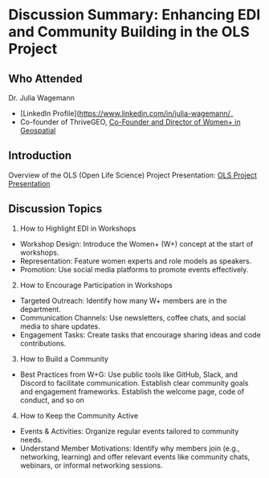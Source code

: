 # Discussion Summary: Enhancing EDI and Community Building in the OLS Project
## Who Attended
Dr. Julia Wagemann
- [LinkedIn Profile](https://www.linkedin.com/in/julia-wagemann/_
- Co-founder of ThriveGEO, [Co-Founder and Director of Women+ in Geospatial](https://womeningeospatial.org/our-team/julia-wagemann/)
## Introduction
Overview of the OLS (Open Life Science) Project
Presentation: [OLS Project Presentation](
https://docs.google.com/presentation/d/1RnEuGGD5IaUqznM4wAnRJd7wC64Nr8HzU5B4CZL63V4/edit?usp=sharing)
## Discussion Topics
1. How to Highlight EDI in Workshops
- Workshop Design: Introduce the Women+ (W+) concept at the start of workshops.
- Representation: Feature women experts and role models as speakers.
- Promotion: Use social media platforms to promote events effectively.
2. How to Encourage Participation in Workshops
- Targeted Outreach: Identify how many W+ members are in the department.
- Communication Channels: Use newsletters, coffee chats, and social media to share updates.
- Engagement Tasks: Create tasks that encourage sharing ideas and code contributions.
3. How to Build a Community
- Best Practices from W+G:
Use public tools like GitHub, Slack, and Discord to facilitate communication.
Establish clear community goals and engagement frameworks.
Establish the welcome page, code of conduct, and so on
4. How to Keep the Community Active
- Events & Activities: Organize regular events tailored to community needs.
- Understand Member Motivations: Identify why members join (e.g., networking, learning) and offer relevant events like community chats, webinars, or informal networking sessions.
